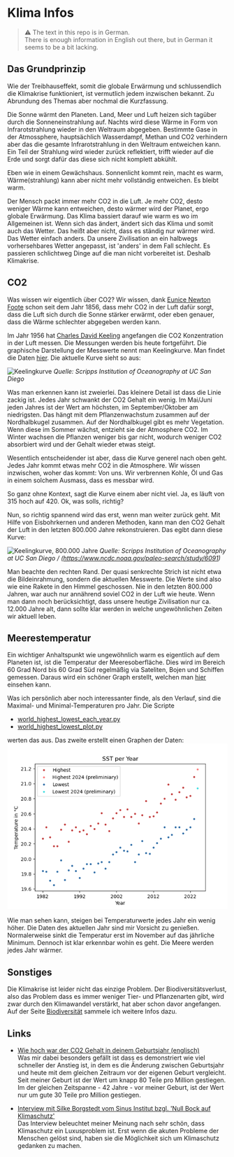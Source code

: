 # Klima Infos

> :warning: The text in this repo is in German. \
> There is enough information in English out there, but in German it seems to be a bit lacking.

## Das Grundprinzip
Wie der Treibhauseffekt, somit die globale Erwärmung und schlussendlich die Klimakrise funktioniert, ist vermutlich jedem inzwischen bekannt. Zu Abrundung des Themas aber nochmal die Kurzfassung.

Die Sonne wärmt den Planeten. Land, Meer und Luft heizen sich tagüber durch die Sonneneinstrahlung auf. Nachts wird diese Wärme in Form
von Infrarotstrahlung wieder in den Weltraum abgegeben. Bestimmte Gase in der Atmossphere, hauptsächlich Wasserdampf, Methan und CO2 verhindern
aber das die gesamte Infrarotstrahlung in den Weltraum entweichen kann. Ein Teil der Strahlung wird wieder zurück reflektiert, trifft wieder auf die Erde und
sorgt dafür das diese sich  nicht komplett abkühlt.

Eben wie in einem Gewächshaus. Sonnenlicht kommt rein, macht es warm, Wärme(strahlung) kann aber nicht mehr vollständig entweichen. Es bleibt warm.

Der Mensch packt immer mehr CO2 in die Luft. Je mehr CO2, desto weniger Wärme kann entweichen, desto wärmer wird der Planet, ergo globale Erwärmung. Das Klima
bassiert darauf wie warm es wo im Allgemeinen ist. Wenn sich das ändert, ändert sich das Klima und somit auch das Wetter. Das heißt aber nicht, dass es ständig
nur wärmer wird. Das Wetter einfach anders. Da unsere Zivilisation an ein halbwegs vorhersehbares Wetter angepasst, ist 'anders' in dem Fall schlecht. Es passieren
schlichtweg Dinge auf die man nicht vorbereitet ist. Deshalb Klimakrise.

## CO2
Was wissen wir eigentlich über CO2? Wir wissen, dank [Eunice Newton Foote](https://de.wikipedia.org/wiki/Eunice_Newton_Foote) schon seit dem Jahr 1856, dass mehr
CO2 in der Luft dafür sorgt, dass die Luft sich durch die Sonne stärker erwärmt, oder eben genauer, dass die Wärme schlechter abgegeben werden kann.

Im Jahr 1956 hat [Charles David Keeling](https://de.wikipedia.org/wiki/Charles_David_Keeling) angefangen die CO2 Konzentration in der Luft messen. Die Messungen werden
bis heute fortgeführt. Die graphische Darstellung der Messwerte nennt man Keelingkurve. Man findet die Daten [hier](https://keelingcurve.ucsd.edu/). Die aktuelle Kurve
sieht so aus:

![Keelingkurve](https://scripps.ucsd.edu/bluemoon/co2_400/mlo_full_record.png)
*Quelle: Scripps Institution of Oceanography at UC San Diego*

Was man erkennen kann ist zweierlei. Das kleinere Detail ist dass die Linie zackig ist. Jedes Jahr schwankt der CO2 Gehalt ein wenig. Im Mai/Juni jeden Jahres ist der Wert am höchsten, im September/Oktober am niedrigsten. Das hängt mit dem Pflanzenwachstum zusammen auf der Nordhalbkugel zusammen. Auf der Nordhalbkugel gibt es mehr Vegetation. Wenn diese im Sommer wächst, entzieht sie der Atmosphere CO2. Im Winter wachsen die Pflanzen weniger bis gar nicht, wodurch weniger CO2 absorbiert wird und
der Gehalt wieder etwas steigt.

Wesentlich entscheidender ist aber, dass die Kurve generel nach oben geht. Jedes Jahr kommt etwas mehr CO2 in die Atmosphere. Wir wissen inzwischen, woher das kommt: Von uns. Wir verbrennen Kohle, Öl und Gas in einem solchem Ausmass, dass es messbar wird.

So ganz ohne Kontext, sagt die Kurve einem aber nicht viel.  Ja, es läuft von 315 hoch auf 420. Ok, was solls, richtig? 

Nun, so richtig spannend wird das erst, wenn man weiter zurück geht. Mit Hilfe von Eisbohrkernen und anderen Methoden, kann man den CO2 Gehalt der Luft in den letzten
800.000 Jahre rekonstruieren. Das egibt dann diese Kurve:

![Keelingkurve, 800.000 Jahre](https://scripps.ucsd.edu/bluemoon/co2_400/co2_800k.png)
*Quelle: Scripps Institution of Oceanography at UC San Diego / (https://www.ncdc.noaa.gov/paleo-search/study/6091)*

Man beachte den rechten Rand. Der quasi senkrechte Strich ist nicht etwa die Bildeinrahmung, sondern die aktuellen Messwerte. Die Werte sind also wie eine Rakete in den Himmel geschossen. Nie in den letzten 800.000 Jahren, war auch nur annährend soviel CO2 in der Luft wie heute. Wenn man dann noch berücksichtigt, dass unsere heutige Zivilisation nur ca. 12.000 Jahre alt, dann sollte klar werden in welche ungewöhnlichen Zeiten wir aktuell leben.

## Meerestemperatur

Ein wichtiger Anhaltspunkt wie ungewöhnlich warm es eigentlich auf dem Planeten ist, ist die
Temperatur der Meeresoberfläche. Dies wird im Bereich 60 Grad Nord bis 60 Grad Süd regelmäßig via
Sateliten, Bojen und Schiffen gemessen. Daraus wird ein schöner Graph erstellt, welchen man [hier](https://climatereanalyzer.org/clim/sst_daily/) einsehen kann.

Was ich persönlich aber noch interessanter finde, als den Verlauf, sind die Maximal- und Minimal-Temperaturen pro Jahr. Die Scripte

 * [world_highest_lowest_each_year.py](world_highest_lowest_each_year.py)
 * [world_highest_lowest_plot.py](world_highest_lowes_plot.py)

werten das aus. Das zweite erstellt einen Graphen der Daten:
![Meeresoberflächentemperatur Min/Max Werte](output/world_highest_lowest.png)

Wie man sehen kann, steigen bei Temperaturwerte jedes Jahr ein wenig höher. Die Daten des aktuellen Jahr sind mir Vorsicht zu genießen. Normalerweise
sinkt die Temperatur erst im November auf das jährliche Minimum. Dennoch ist klar erkennbar wohin es geht. Die Meere werden jedes Jahr wärmer.

## Sonstiges
Die Klimakrise ist leider nicht das einzige Problem. Der Biodiversitätsverlust, also das Problem dass es immer weniger Tier- und Pflanzenarten gibt, wird zwar durch den Klimawandel verstärkt,
hat aber schon davor angefangen. Auf der Seite [Biodiversität](biodiversitaet.md) sammele ich weitere Infos dazu.


## Links

 * [Wie hoch war der CO2 Gehalt in deinem Geburtsjahr (englisch)](https://www.nature.org/en-us/get-involved/how-to-help/carbon-footprint-calculator/carbon-by-birth-year/) \
   Was mir dabei besonders gefällt ist dass es demonstriert wie viel schneller der Anstieg ist, in dem es die Änderung zwischen Geburtsjahr und heute mit dem gleichen Zeitraum vor der eigenen
   Geburt vergleicht. Seit meiner Geburt ist der Wert um knapp 80 Teile pro Million gestiegen. Im der gleichen Zeitspanne - 42 Jahre - vor meiner Geburt, ist der Wert nur um gute 30 Teile pro
   Million gestiegen.

 * [Interview mit Silke Borgstedt vom Sinus Institut bzgl. 'Null Bock auf Klimaschutz'](https://www.n-tv.de/panorama/Klima-Labor-Warum-so-viele-Menschen-gegen-Klimaschutz-sind-article25122041.html) \
   Das Interview beleuchtet meiner Meinung nach sehr schön, dass Klimaschutz ein Luxusproblem ist. Erst wenn die akuten Probleme der Menschen gelöst sind, haben sie die Möglichkeit sich um Klimaschutz
   gedanken zu machen. 
